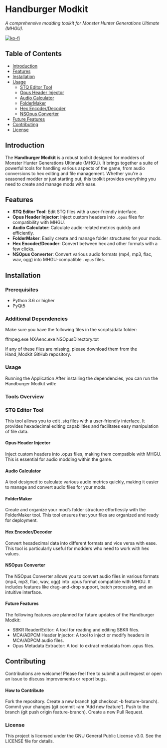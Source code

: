 # Handburger Modkit
*A comprehensive modding toolkit for Monster Hunter Generations Ultimate (MHGU).*

[![ko-fi](https://ko-fi.com/img/githubbutton_sm.svg)](https://ko-fi.com/L3L711AIP8)

## Table of Contents

- [Introduction](#introduction)
- [Features](#features)
- [Installation](#installation)
- [Usage](#usage)
  - [STQ Editor Tool](#stq-editor-tool)
  - [Opus Header Injector](#opus-header-injector)
  - [Audio Calculator](#audio-calculator)
  - [FolderMaker](#foldermaker)
  - [Hex Encoder/Decoder](#hex-encoderdecoder)
  - [NSOpus Converter](#nsopus-converter)
- [Future Features](#future-features)
- [Contributing](#contributing)
- [License](#license)

## Introduction

The **Handburger Modkit** is a robust toolkit designed for modders of Monster Hunter Generations Ultimate (MHGU). It brings together a suite of powerful tools for handling various aspects of the game, from audio conversions to hex editing and file management. Whether you're a seasoned modder or just starting out, this toolkit provides everything you need to create and manage mods with ease.

## Features

- **STQ Editor Tool**: Edit STQ files with a user-friendly interface.
- **Opus Header Injector**: Inject custom headers into `.opus` files for compatibility with MHGU.
- **Audio Calculator**: Calculate audio-related metrics quickly and efficiently.
- **FolderMaker**: Easily create and manage folder structures for your mods.
- **Hex Encoder/Decoder**: Convert between hex and other formats with a few clicks.
- **NSOpus Converter**: Convert various audio formats (mp4, mp3, flac, wav, ogg) into MHGU-compatible `.opus` files.

## Installation

### Prerequisites

- Python 3.6 or higher
- PyQt5


### Additional Dependencies
Make sure you have the following files in the scripts/data folder:

ffmpeg.exe
NXAenc.exe
NSOpusDirectory.txt

If any of these files are missing, please download them from the Hand_Modkit GitHub repository.

### Usage
Running the Application
After installing the dependencies, you can run the Handburger Modkit with:

### Tools Overview
### STQ Editor Tool
This tool allows you to edit .stq files with a user-friendly interface. It provides hexadecimal editing capabilities and facilitates easy manipulation of file data.

#### Opus Header Injector
Inject custom headers into .opus files, making them compatible with MHGU. This is essential for audio modding within the game.

#### Audio Calculator
A tool designed to calculate various audio metrics quickly, making it easier to manage and convert audio files for your mods.

#### FolderMaker
Create and organize your mod’s folder structure effortlessly with the FolderMaker tool. This tool ensures that your files are organized and ready for deployment.

#### Hex Encoder/Decoder
Convert hexadecimal data into different formats and vice versa with ease. This tool is particularly useful for modders who need to work with hex values.

#### NSOpus Converter
The NSOpus Converter allows you to convert audio files in various formats (mp4, mp3, flac, wav, ogg) into .opus format compatible with MHGU. It includes features like drag-and-drop support, batch processing, and an intuitive interface.

#### Future Features
The following features are planned for future updates of the Handburger Modkit:

- SBKR Reader/Editor: A tool for reading and editing SBKR files.
- MCA/ADPCM Header Injector: A tool to inject or modify headers in MCA/ADPCM audio files.
- Opus Metadata Extractor: A tool to extract metadata from .opus files.

## Contributing
Contributions are welcome! Please feel free to submit a pull request or open an issue to discuss improvements or report bugs.

#### How to Contribute
Fork the repository.
Create a new branch (git checkout -b feature-branch).
Commit your changes (git commit -am 'Add new feature').
Push to the branch (git push origin feature-branch).
Create a new Pull Request.

### License
This project is licensed under the GNU General Public License v3.0. See the LICENSE file for details.
